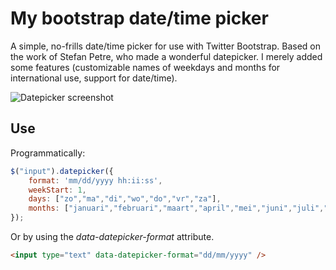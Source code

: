 My bootstrap date/time picker
=============================

A simple, no-frills date/time picker for use with Twitter Bootstrap. Based on the work of
Stefan Petre, who made a wonderful datepicker. I merely added some features (customizable names of weekdays and months for international use, support for date/time).

![Datepicker screenshot](https://raw.github.com/mgussekloo/my-bootstrap-datetimepicker/master/datepicker.png)

Use
-------

Programmatically:

```javascript
$("input").datepicker({
	format: 'mm/dd/yyyy hh:ii:ss',
	weekStart: 1,
	days: ["zo","ma","di","wo","do","vr","za"],
	months: ["januari","februari","maart","april","mei","juni","juli","augustus","september","oktober","november","december"]
});
```

Or by using the *data-datepicker-format* attribute.

```html
<input type="text" data-datepicker-format="dd/mm/yyyy" />
```